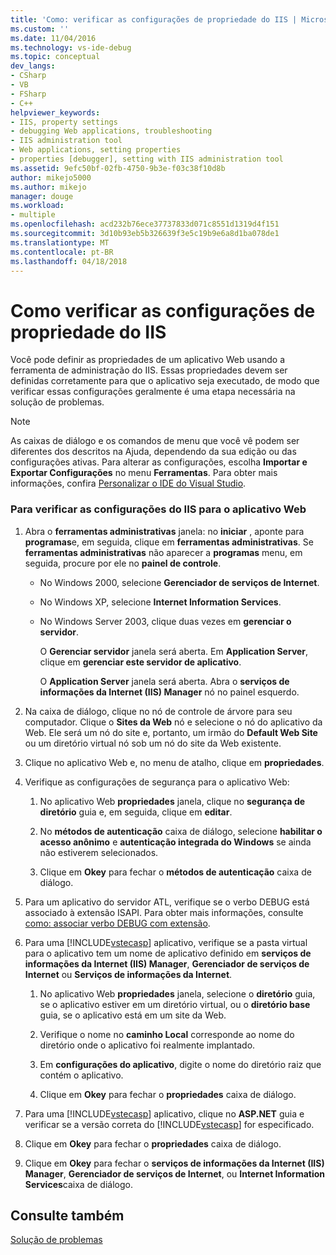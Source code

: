 ```yaml
---
title: 'Como: verificar as configurações de propriedade do IIS | Microsoft Docs'
ms.custom: ''
ms.date: 11/04/2016
ms.technology: vs-ide-debug
ms.topic: conceptual
dev_langs:
- CSharp
- VB
- FSharp
- C++
helpviewer_keywords:
- IIS, property settings
- debugging Web applications, troubleshooting
- IIS administration tool
- Web applications, setting properties
- properties [debugger], setting with IIS administration tool
ms.assetid: 9efc50bf-02fb-4750-9b3e-f03c38f10d8b
author: mikejo5000
ms.author: mikejo
manager: douge
ms.workload:
- multiple
ms.openlocfilehash: acd232b76ece37737833d071c8551d1319d4f151
ms.sourcegitcommit: 3d10b93eb5b326639f3e5c19b9e6a8d1ba078de1
ms.translationtype: MT
ms.contentlocale: pt-BR
ms.lasthandoff: 04/18/2018
---
```

# <a name="how-to-verify-iis-property-settings"></a>Como verificar as configurações de propriedade do IIS
Você pode definir as propriedades de um aplicativo Web usando a ferramenta de administração do IIS. Essas propriedades devem ser definidas corretamente para que o aplicativo seja executado, de modo que verificar essas configurações geralmente é uma etapa necessária na solução de problemas.  
  
> [!NOTE]
>  As caixas de diálogo e os comandos de menu que você vê podem ser diferentes dos descritos na Ajuda, dependendo da sua edição ou das configurações ativas. Para alterar as configurações, escolha **Importar e Exportar Configurações** no menu **Ferramentas**. Para obter mais informações, confira [Personalizar o IDE do Visual Studio](../ide/personalizing-the-visual-studio-ide.md).  
  
### <a name="to-check-iis-settings-for-the-web-application"></a>Para verificar as configurações do IIS para o aplicativo Web  
  
1.  Abra o **ferramentas administrativas** janela: no **iniciar** , aponte para **programas**e, em seguida, clique em **ferramentas administrativas**. Se **ferramentas administrativas** não aparecer a **programas** menu, em seguida, procure por ele no **painel de controle**.  
  
    -   No Windows 2000, selecione **Gerenciador de serviços de Internet**.  
  
    -   No Windows XP, selecione **Internet Information Services**.  
  
    -   No Windows Server 2003, clique duas vezes em **gerenciar o servidor**.  
  
         O **Gerenciar servidor** janela será aberta. Em **Application Server**, clique em **gerenciar este servidor de aplicativo**.  
  
         O **Application Server** janela será aberta. Abra o **serviços de informações da Internet (IIS) Manager** nó no painel esquerdo.  
  
2.  Na caixa de diálogo, clique no nó de controle de árvore para seu computador. Clique o **Sites da Web** nó e selecione o nó do aplicativo da Web. Ele será um nó do site e, portanto, um irmão do **Default Web Site** ou um diretório virtual nó sob um nó do site da Web existente.  
  
3.  Clique no aplicativo Web e, no menu de atalho, clique em **propriedades**.  
  
4.  Verifique as configurações de segurança para o aplicativo Web:  
  
    1.  No aplicativo Web **propriedades** janela, clique no **segurança de diretório** guia e, em seguida, clique em **editar**.  
  
    2.  No **métodos de autenticação** caixa de diálogo, selecione **habilitar o acesso anônimo** e **autenticação integrada do Windows** se ainda não estiverem selecionados.  
  
    3.  Clique em **Okey** para fechar o **métodos de autenticação** caixa de diálogo.  
  
5.  Para um aplicativo do servidor ATL, verifique se o verbo DEBUG está associado à extensão ISAPI. Para obter mais informações, consulte [como: associar verbo DEBUG com extensão](http://msdn.microsoft.com/en-us/50d261d3-4bd4-41c0-b44e-3591086f121e).  
  
6.  Para uma [!INCLUDE[vstecasp](../code-quality/includes/vstecasp_md.md)] aplicativo, verifique se a pasta virtual para o aplicativo tem um nome de aplicativo definido em **serviços de informações da Internet (IIS) Manager**, **Gerenciador de serviços de Internet** ou  **Serviços de informações da Internet**.  
  
    1.  No aplicativo Web **propriedades** janela, selecione o **diretório** guia, se o aplicativo estiver em um diretório virtual, ou o **diretório base** guia, se o aplicativo está em um site da Web.  
  
    2.  Verifique o nome no **caminho Local** corresponde ao nome do diretório onde o aplicativo foi realmente implantado.  
  
    3.  Em **configurações do aplicativo**, digite o nome do diretório raiz que contém o aplicativo.  
  
    4.  Clique em **Okey** para fechar o **propriedades** caixa de diálogo.  
  
7.  Para uma [!INCLUDE[vstecasp](../code-quality/includes/vstecasp_md.md)] aplicativo, clique no **ASP.NET** guia e verificar se a versão correta do [!INCLUDE[vstecasp](../code-quality/includes/vstecasp_md.md)] for especificado.  
  
8.  Clique em **Okey** para fechar o **propriedades** caixa de diálogo.  
  
9. Clique em **Okey** para fechar o **serviços de informações da Internet (IIS) Manager**, **Gerenciador de serviços de Internet**, ou **Internet Information Services**caixa de diálogo.  
  
## <a name="see-also"></a>Consulte também  
 [Solução de problemas](../debugger/debugging-web-applications-troubleshooting.md)